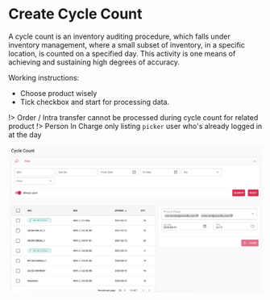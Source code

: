 # Create Cycle Count

A cycle count is an inventory auditing procedure, which falls under inventory management, where a small subset of inventory, in a specific location, is counted on a specified day.
This activity is one means of achieving and sustaining high degrees of accuracy.


Working instructions:
* Choose product wisely
* Tick checkbox and start for processing data.


!> Order / Intra transfer cannot be processed during cycle count for related product
!> Person In Charge only listing `picker` user who's already logged in at the day


![logo](_media/cap14.png)
